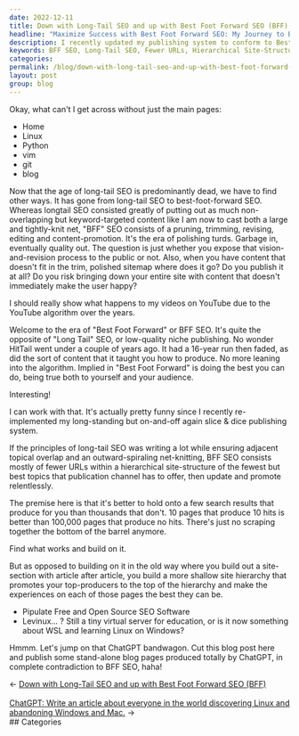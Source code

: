 ```yaml
---
date: 2022-12-11
title: Down with Long-Tail SEO and up with Best Foot Forward SEO (BFF)
headline: "Maximize Success with Best Foot Forward SEO: My Journey to BFF SEO Principles"
description: I recently updated my publishing system to conform to Best Foot Forward (BFF) SEO principles. BFF SEO is the opposite of Long Tail SEO and involves fewer URLs with the best topics. I'm promoting the top-producers and making sure each page experience is the best it can be. Come read my blog post to learn more about how to maximize success with BFF SEO!
keywords: BFF SEO, Long-Tail SEO, Fewer URLs, Hierarchical Site-Structure, Fewest but Best Topics, Promoting Top-Producers, Maximize Success, Page Experiences, Best they can be
categories: 
permalink: /blog/down-with-long-tail-seo-and-up-with-best-foot-forward-seo-bff/
layout: post
group: blog
---
```



Okay, what can't I get across without just the main pages:

- Home
- Linux
- Python
- vim
- git
- blog

Now that the age of long-tail SEO is predominantly dead, we have to find other
ways. It has gone from long-tail SEO to best-foot-forward SEO. Whereas longtail
SEO consisted greatly of putting out as much non-overlapping but
keyword-targeted content like I am now to cast both a large and tightly-knit
net, "BFF" SEO consists of a pruning, trimming, revising, editing and
content-promotion. It's the era of polishing turds. Garbage in, eventually
quality out. The question is just whether you expose that vision-and-revision
process to the public or not. Also, when you have content that doesn't fit in
the trim, polished sitemap where does it go? Do you publish it at all? Do you
risk bringing down your entire site with content that doesn't immediately make
the user happy?

I should really show what happens to my videos on YouTube due to the YouTube
algorithm over the years.

Welcome to the era of "Best Foot Forward" or BFF SEO. It's quite the opposite
of "Long Tail" SEO, or low-quality niche publishing. No wonder HitTail went
under a couple of years ago. It had a 16-year run then faded, as did the sort
of content that it taught you how to produce. No more leaning into the
algorithm. Implied in "Best Foot Forward" is doing the best you can do, being
true both to yourself and your audience.

Interesting!

I can work with that. It's actually pretty funny since I recently
re-implemented my long-standing but on-and-off again slice & dice publishing
system.

If the principles of long-tail SEO was writing a lot while ensuring adjacent
topical overlap and an outward-spiraling net-knitting, BFF SEO consists mostly
of fewer URLs within a hierarchical site-structure of the fewest but best
topics that publication channel has to offer, then update and promote
relentlessly.

The premise here is that it's better to hold onto a few search results that
produce for you than thousands that don't. 10 pages that produce 10 hits is
better than 100,000 pages that produce no hits. There's just no scraping
together the bottom of the barrel anymore.

Find what works and build on it.

But as opposed to building on it in the old way where you build out a
site-section with article after article, you build a more shallow site
hierarchy that promotes your top-producers to the top of the hierarchy and make
the experiences on each of those pages the best they can be.

- Pipulate Free and Open Source SEO Software
- Levinux... ? Still a tiny virtual server for education, or is it now
  something about WSL and learning Linux on Windows?

Hmmm. Let's jump on that ChatGPT bandwagon. Cut this blog post here and publish
some stand-alone blog pages produced totally by ChatGPT, in complete
contradiction to BFF SEO, haha!


<div class="arrow-links"><div class="post-nav-prev"><span class="arrow">&larr;&nbsp;</span><a href="/blog/down-with-long-tail-seo-and-up-with-best-foot-forward-seo-bff/">Down with Long-Tail SEO and up with Best Foot Forward SEO (BFF)</a></div> &nbsp; <div class="post-nav-next"><a href="/blog/chatgpt-write-an-article-about-everyone-in-the-world-discovering-linux-and-abandoning-windows-and-mac/">ChatGPT: Write an article about everyone in the world discovering Linux and abandoning Windows and Mac.</a><span class="arrow">&nbsp;&rarr;</span></div></div>
## Categories

<ul></ul>